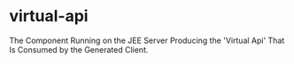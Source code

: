 # virtual-api
The Component Running on the JEE Server Producing the 'Virtual Api' That Is Consumed by the Generated Client.

